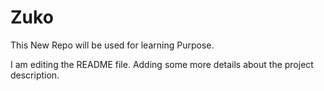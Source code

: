 # Zuko
This New Repo will be used for learning Purpose.

I am editing the README file. Adding some more details about the project description.
